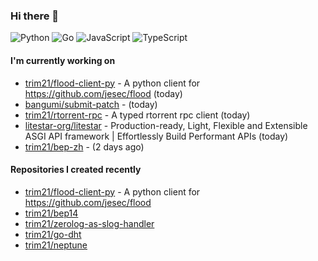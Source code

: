 ### Hi there 👋

![Python](https://img.shields.io/badge/python-3670A0?style=for-the-badge&logo=python&logoColor=ffdd54)
![Go](https://img.shields.io/badge/go-%2300ADD8.svg?style=for-the-badge&logo=go&logoColor=white)
![JavaScript](https://img.shields.io/badge/javascript-%23323330.svg?style=for-the-badge&logo=javascript&logoColor=%23F7DF1E)
![TypeScript](https://img.shields.io/badge/typescript-%23007ACC.svg?style=for-the-badge&logo=typescript&logoColor=white)

#### I'm currently working on

- [trim21/flood-client-py](https://github.com/trim21/flood-client-py) - A python client for https://github.com/jesec/flood (today)
- [bangumi/submit-patch](https://github.com/bangumi/submit-patch) -  (today)
- [trim21/rtorrent-rpc](https://github.com/trim21/rtorrent-rpc) - A typed rtorrent rpc client (today)
- [litestar-org/litestar](https://github.com/litestar-org/litestar) - Production-ready, Light, Flexible and Extensible ASGI API framework | Effortlessly Build Performant APIs (today)
- [trim21/bep-zh](https://github.com/trim21/bep-zh) -  (2 days ago)

#### Repositories I created recently

- [trim21/flood-client-py](https://github.com/trim21/flood-client-py) - A python client for https://github.com/jesec/flood
- [trim21/bep14](https://github.com/trim21/bep14)
- [trim21/zerolog-as-slog-handler](https://github.com/trim21/zerolog-as-slog-handler)
- [trim21/go-dht](https://github.com/trim21/go-dht)
- [trim21/neptune](https://github.com/trim21/neptune)
